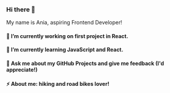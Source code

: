 ### Hi there 👋
My name is Ania, aspiring Frontend Developer!



#### 🔭 I’m currently working on first project in React.	
#### 🌱 I’m currently learning JavaScript and React.
 
#### 💬 Ask me about my GitHub Projects and give me feedback (I'd appreciate!)	
#### ⚡ About me: hiking and road bikes lover! 
<!--
**aniawojcik002/aniawojcik002** is a ✨ _special_ ✨ repository because its `README.md` (this file) appears on your GitHub profile.

Here are some ideas to get you started:

- 🔭 I’m currently working on ...
- 🌱 I’m currently learning ...
- 👯 I’m looking to collaborate on ...
- 🤔 I’m looking for help with ...
- 💬 Ask me about ...
- 📫 How to reach me: ...
- 😄 Pronouns: ...
- ⚡ Fun fact: ...
-->
